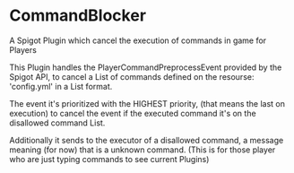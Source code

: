 # CommandBlocker
A Spigot Plugin which cancel the execution of commands in game for Players

This Plugin handles the PlayerCommandPreprocessEvent provided by the Spigot API, to cancel a List of commands defined on the resourse: 'config.yml' in a List format.

The event it's prioritized with the HIGHEST priority, (that means the last on execution) to cancel the event if the executed command it's on the disallowed command List.

Additionally it sends to the executor of a disallowed command, a message meaning (for now) that is a unknown command. (This is for those player who are just typing commands to see current Plugins)
